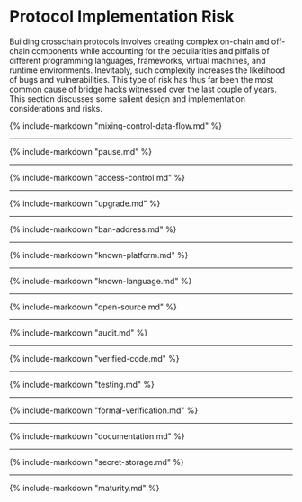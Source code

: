 # Protocol Implementation Risk

Building crosschain protocols involves creating complex on-chain and off-chain components while accounting for the peculiarities and pitfalls of different programming languages, frameworks, virtual machines, and runtime environments. Inevitably, such complexity increases the likelihood of bugs and vulnerabilities. This type of risk has thus far been the most common cause of bridge hacks witnessed over the last couple of years. This section discusses some salient design and implementation considerations and risks.


{% include-markdown "mixing-control-data-flow.md" %}
***
{% include-markdown "pause.md" %}
***

{% include-markdown "access-control.md" %}
***

{% include-markdown "upgrade.md" %}
***

{% include-markdown "ban-address.md" %}
***

{% include-markdown "known-platform.md" %}
***

{% include-markdown "known-language.md" %}
***

{% include-markdown "open-source.md" %}
***

{% include-markdown "audit.md" %}
***

{% include-markdown "verified-code.md" %}
***

{% include-markdown "testing.md" %}
***

{% include-markdown "formal-verification.md" %}
***

{% include-markdown "documentation.md" %}
***

{% include-markdown "secret-storage.md" %}
***

{% include-markdown "maturity.md" %}



